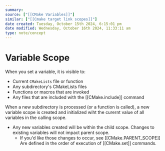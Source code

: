 ```yaml
---
summary: 
source: ["[[CMake Variables]]"]
similar: ["[[Cmake target link scopes]]"]
date created: Tuesday, October 15th 2024, 6:15:01 pm
date modified: Wednesday, October 16th 2024, 11:33:11 am
type: note/concept
---
```

# Variable Scope
When you set a variable, it is visible to:
- Current `CMakeLists` file or function
- Any subdirectory's CMakeLists files
- Functions or macros that are invoked
- Any files that are included with the [[CMake.include]] command

When a new subdirectory is processed (or a function is called), a new variable scope is created and initialized wiht the curernt value of all variables in the calling scope. 
- Any new variables created will be within the child scope. Changes to existing variables will not impact parent scope.
	- If you'd like those changes to occur, see [[CMake.PARENT_SCOPE]]
Are defined in the order of execution of [[CMake.set]] commands.